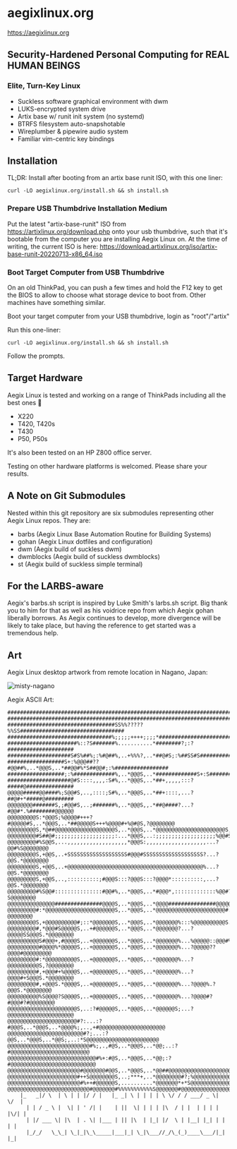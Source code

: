 # aegixlinux.org

https://aegixlinux.org

## Security-Hardened Personal Computing for REAL HUMAN BEINGS

### Elite, Turn-Key Linux

- Suckless software graphical environment with dwm
- LUKS-encrypted system drive
- Artix base w/ runit init system (no systemd)
- BTRFS filesystem auto-snapshotable
- Wireplumber & pipewire audio system
- Familiar vim-centric key bindings

## Installation

TL;DR: Install after booting from an artix base runit ISO, with this one liner:
``` Shell
curl -LO aegixlinux.org/install.sh && sh install.sh
```

### Prepare USB Thumbdrive Installation Medium

Put the latest "artix-base-runit" ISO from
https://artixlinux.org/download.php onto your usb thumbdrive, such that it's bootable from the computer you are installing Aegix Linux on.
At the time of writing, the current ISO is here:
https://download.artixlinux.org/iso/artix-base-runit-20220713-x86_64.iso

### Boot Target Computer from USB Thumbdrive

On an old ThinkPad, you can push a few times and hold the F12 key to get the BIOS to allow to choose what storage device to boot from. Other machines have something similar.

Boot your target computer from your USB thumbdrive, login as "root"/"artix"

Run this one-liner:
``` Shell
curl -LO aegixlinux.org/install.sh && sh install.sh
```

Follow the prompts.

## Target Hardware

Aegix Linux is tested and working on a range of ThinkPads including all the best ones 🤔

- X220
- T420, T420s
- T430
- P50, P50s

It's also been tested on an HP Z800 office server.

Testing on other hardware platforms is welcomed. Please share your results.

## A Note on Git Submodules

Nested within this git repository are six submodules representing other Aegix Linux repos. They are:

- barbs (Aegix Linux Base Automation Routine for Building Systems)
- gohan (Aegix Linux dotfiles and configuration)
- dwm (Aegix build of suckless dwm)
- dwmblocks (Aegix build of suckless dwmblocks)
- st (Aegix build of suckless simple terminal)

## For the LARBS-aware

Aegix's barbs.sh script is inspired by Luke Smith's larbs.sh script. Big thank you to him for that as well as his voidrice repo from which Aegix gohan liberally borrows. As Aegix continues to develop, more divergence will be likely to take place, but having the reference to get started was a tremendous help.

## Art

Aegix Linux desktop artwork from remote location in Nagano, Japan:

![misty-nagano](https://github.com/aegix/gohan/blob/master/.local/share/misty-nagano.jpg)

Aegix ASCII Art:
``` Shell
################################################################################
################################################################################
##################################SS%%?????%%SS#################################
#################################%;;;;;++++;;;;*################################
######################%::?S#######%...........*########?;:?#####################
####################S#S%##%;:%#@##%,..+%%%?,..*##@#S;:%##SS#S###################
##################S+:%@@@##??#@@##%,..*@@@S,..*##@@#%*S##@@#;:%#################
##################;:%#############%,..*@@@S,..*#############S+:S################
####################@#S::::,,,,:S#%,..*@@@S,..*##+,,,,,:::?#####@###############
@@@@@#####@@####%;S@@#S,..,::::;S#%,..*@@@S,..*##+::::,...?##@#+*#####@#########
@@@@@@@@#######S,;#@@#S,..;#######%,..*@@@S,,.*##@####?...?#@@#*.%########@@@@@@
@@@@@@@@@S:*@@@S;%@@@@#+++?#@@@@@#S,..*@@@S,..*##@@@@@S+++%@@@@#+%@#@S,?@@@@@@@@
@@@@@@@@@S,*@##@@@@@@@@@@@@@@@@@@@S,..*@@@S,..*@@@@@@@@@@@@@@@@@@@@@@S,*@@@@@@@@
@@@@@@@@@#S##@#;;;;;;;;;;;;;;;;;;;:...*@@@S,..:;;;;;;;;;;;;;;;;;;;%@@#S#@@@@@@@@
@@@@@@@@@#%S@@S,...,,,,,,,,,,,,,,,,,,,*@@@S:,,,,,,,,,,,,,,,,,,,...?@@#%S@@@@@@@@
@@@@@@@@@S,+@@S,..+SSSSSSSSSSSSSSSSSSS#@@@#SSSSSSSSSSSSSSSSSSS?...?@@S.*@@@@@@@@
@@@@@@@@@S,+@@S,..+@@@@@@@@@@@@@@@@@@@@@@@@@@@@@@@@@@@@@@@@@@@%...?@@S.*@@@@@@@@
@@@@@@@@@S,+@@S,..,::::::::::;#@@@S:::?@@@S:::?@@@@*::::::::::,...?@@S.*@@@@@@@@
@@@@@@@@@#%S@@#:::::::::::::::#@@#%,..*@@@S,..*#@@@*,:::::::::::::%@@#?S@@@@@@@@
@@@@@@@@@@@@@@@###############@@@@S,..*@@@S,..*@@@@###############@@@@@@@@@@@@@@
@@@@@@@@@#:*@@@@@@@@@@@@@@@@@@@@@@S,..*@@@S,..*@@@@@@@@@@@@@@@@@@@@@@#:?@@@@@@@@
@@@@@@@@@S,+@@@@@@@@@@#;::*@@@@@@@S,..*@@@S,..*@@@@@@@%:::%@@@@@@@@@@S.*@@@@@@@@
@@@@@@@@@#,*@@@#S@@@@@S,..+#@@@@@@S,..*@@@S,..*@@@@@@@?...?@@@@@SS@@@S.*@@@@@@@@
@@@@@@@@@@S#@@@+,#@@@@S,..+@@@@@@@S,..*@@@S,..*@@@@@@@%...%@@@@@::@@@#%#@@@@@@@@
@@@@@@@@@@#@@@@%*@@@@@S,..+@@@@@@@S,..*@@@S,..*@@@@@@@%...?@@@@@??@@@@#@@@@@@@@@
@@@@@@@@@#:*@@@@@@@@@@S,..+@@@@@@@S,..*@@@S,..*@@@@@@@%...?@@@@@@@@@@S,?@@@@@@@@
@@@@@@@@@#,+@@@#+%@@@@S,..+@@@@@@@S,..*@@@S,..*@@@@@@@%...?@@@@#+S@@@S.*@@@@@@@@
@@@@@@@@@#,+@@@S.*@@@@S,..+@@@@@@@S,..*@@@S,..*@@@@@@@%...?@@@@%.?@@@S.*@@@@@@@@
@@@@@@@@@@%S@@@@?S@@@@S,..+@@@@@@@S,..*@@@S,..*@@@@@@@%...?@@@@#?#@@@#?#@@@@@@@@
@@@@@@@@@@@@@@@@@@@@@@S,..:?#@@@@@S,..*@@@S,..*@@@@@@S;...?@@@@@@@@@@@@@@@@@@@@@
@@@@@@@@@@@@@@@@@@@@@@#?:...:?#@@@S,..*@@@S,..*@@@@%;,..,+#@@@@@@@@@@@@@@@@@@@@@
@@@@@@@@@@@@@@@@@@@@@@@@#?;...:?@@S,..*@@@S,..*@@S;,..:*S@@@@@@@@@@@@@@@@@@@@@@@
@@@@@@@@@@@@@@@@@@@@@@@@@@#%;,.,#@S,..*@@@S,..*@@;..:?#@@@@@@@@@@@@@@@@@@@@@@@@@
@@@@@@@@@@@@@@@@@@@@@@@@@@@@#%+:#@S,..*@@@S,..*@@;:?#@@@@@@@@@@@@@@@@@@@@@@@@@@@
@@@@@@@@@@@@@@@@@@@@@@@#@@@@@@@#@@S,..*@@@S,..*@@##@@@@@@@@@@@@@@@@@@@@@@@@@@@@@
@@@@@@@@@@@@@@@@@@@@@@#++S@@@@@@@@S,..;***+,..*@@@@@@@@#?;%@@@@@@@@@@@@@@@@@@@@@
@@@@@@@@@@@@@@@@@@@@@@@#%++#@@@@@@S,..........*@@@@@@@*+*S@@@@@@@@@@@@@@@@@@@@@@
@@@@@@@@@@@@@@@@@@@@@@@@@@#@@@@@@@#%%%%%%%%%%%S@@@@@@@#@@@@@@@@@@@@@@@@@@@@@@@@@
    |_   _|/ \  | \ | | |/ / |   |_ _| \ | | | | \ \/ / / ___/ _ \|  \/  |
      | | / _ \ |  \| | ' /| |    | ||  \| | | | |\  / | |  | | | | |\/| |
      | |/ ___ \| |\  | . \| |___ | || |\  | |_| |/  \ | |__| |_| | |  | |
      |_/_/   \_\_| \_|_|\_\_____|___|_| \_|\___//_/\_(_)____\___/|_|  |_|
```
